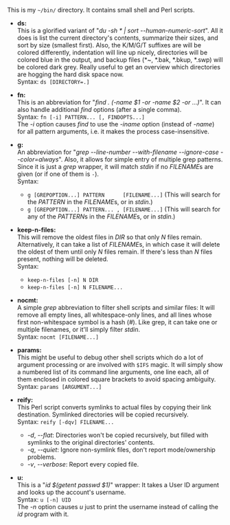 This is my `~/bin/` directory.
It contains small shell and Perl scripts.

* **ds:**  
	This is a glorified variant of "*du -sh * | sort --human-numeric-sort*".
	All it does is list the current directory's contents, summarize their sizes, and sort by size (smallest first).
	Also, the K/M/G/T suffixes are will be colored differently,
	indentation will line up nicely,
	directories will be colored blue in the output,
	and backup files (\*~, \*.bak, \*.bkup, \*.swp) will be colored dark grey.
	Really useful to get an overview which directories are hogging the hard disk space now.  
	Syntax: `ds [DIRECTORY=.]`

* **fn:**  
	This is an abbreviation for "*find . (-name $1 -or -name $2 -or …)*".
	It can also handle additional *find* options (after a single comma).  
	Syntax: `fn [-i] PATTERN... [, FINDOPTS...]`  
	The *-i* option causes *find* to use the *-iname* option (instead of *-name*) for all pattern arguments,
	i.e. it makes the process case-insensitive.

* **g:**  
	An abbreviation for "*grep --line-number --with-filename --ignore-case --color=always*".
	Also, it allows for simple entry of multiple grep patterns.
	Since it is just a *grep* wrapper, it will match *stdin* if no *FILENAME*s are given (or if one of them is `-`).  
	Syntax:
	* `g [GREPOPTION...] PATTERN      [FILENAME...]` (This will search for the *PATTERN* in the *FILENAME*s, or in *stdin*.)
	* `g [GREPOPTION...] PATTERN... , [FILENAME...]` (This will search for any of the *PATTERN*s in the *FILENAME*s, or in *stdin*.)

* **keep-n-files:**  
	This will remove the oldest files in *DIR* so that only *N* files remain.
	Alternatively, it can take a list of *FILENAME*s, in which case it will delete the oldest of them until only *N* files remain.
	If there's less than *N* files present, nothing will be deleted.  
	Syntax:
	* `keep-n-files [-n] N DIR`
	* `keep-n-files [-n] N FILENAME...`

* **nocmt:**  
	A simple *grep* abbreviation to filter shell scripts and similar files:
	It will remove all empty lines, all whitespace-only lines,
	and all lines whose first non-whitespace symbol is a hash (*#*).
	Like grep, it can take one or multiple filenames, or it'll simply filter *stdin*.  
	Syntax: `nocmt [FILENAME...]`

* **params:**  
	This might be useful to debug other shell scripts which do a lot of argument processing or are involved with `$IFS` magic.
	It will simply show a numbered list of its command line arguments,
	one line each,
	all of them enclosed in colored square brackets to avoid spacing ambiguity.  
	Syntax: `params [ARGUMENT...]`

* **reify:**  
	This Perl script converts symlinks to actual files by copying their link destination.
	Symlinked directories will be copied recursively.  
	Syntax: `reify [-dqv] FILENAME...`  
	* *-d*, *--flat*: Directories won't be copied recursively,
			but filled with symlinks to the original directories' contents.
	* *-q*, *--quiet*: Ignore non-symlink files,
			don't report mode/ownership problems.
	* *-v*, *--verbose*: Report every copied file.

* **u:**  
	This is a "*id $(getent passwd $1)*" wrapper:
	It takes a User ID argument
	and looks up the account's username.  
	Syntax: `u [-n] UID`  
	The *-n* option causes *u* just to print the username
	instead of calling the *id* program with it.

